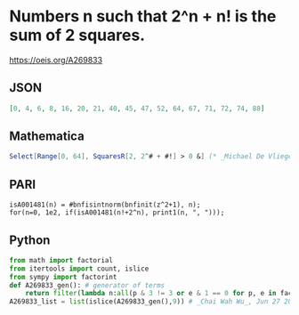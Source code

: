 # Numbers n such that 2^n \+ n\! is the sum of 2 squares\.
https://oeis.org/A269833
## JSON
```JSON
[0, 4, 6, 8, 16, 20, 21, 40, 45, 47, 52, 64, 67, 71, 72, 74, 88]
```
## Mathematica
```Mathematica
Select[Range[0, 64], SquaresR[2, 2^# + #!] > 0 &] (* _Michael De Vlieger_, Mar 07 2016 *)
```
## PARI
```PARI
isA001481(n) = #bnfisintnorm(bnfinit(z^2+1), n);
for(n=0, 1e2, if(isA001481(n!+2^n), print1(n, ", ")));
```
## Python
```Python
from math import factorial
from itertools import count, islice
from sympy import factorint
def A269833_gen(): # generator of terms
    return filter(lambda n:all(p & 3 != 3 or e & 1 == 0 for p, e in factorint((1<<n)+factorial(n)).items()),count(0))
A269833_list = list(islice(A269833_gen(),9)) # _Chai Wah Wu_, Jun 27 2022
```
